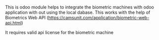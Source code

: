 This is odoo module helps to integrate the biometric machines with odoo application with out using the local dabase. This works with the help of Biometrics Web API (https://camsunit.com/application/biometric-web-api.html)

It requires valid api license for the biometric machine
